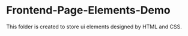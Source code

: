 # Frontend-Page-Elements-Demo
This folder is created to store ui elements designed by HTML and CSS.
